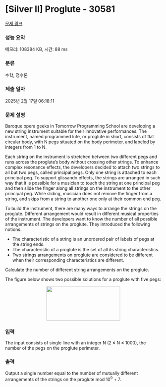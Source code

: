 # [Silver II] Proglute - 30581 

[문제 링크](https://www.acmicpc.net/problem/30581) 

### 성능 요약

메모리: 108384 KB, 시간: 88 ms

### 분류

수학, 정수론

### 제출 일자

2025년 2월 17일 06:18:11

### 문제 설명

<p>Baroque opera geeks in Tomorrow Programming School are developing a new string instrument suitable for their innovative performances. The instrument, named programmed lute, or proglute in short, consists of flat circular body, with N pegs situated on the body perimeter, and labeled by integers from 1 to N.</p>

<p>Each string on the instrument is stretched between two different pegs and runs across the proglute’s body without crossing other strings. To enhance complex resonance effects, the developers decided to attach two strings to all but two pegs, called principal pegs. Only one string is attached to each principal peg. To support glissando effects, the strings are arranged in such way that it is possible for a musician to touch the string at one principal peg and then slide the finger along all strings on the instrument to the other principal peg. While sliding, musician does not remove the finger from a string, and skips from a string to another one only at their common end peg.</p>

<p>To build the instrument, there are many ways to arrange the strings on the proglute. Different arrangement would result in different musical properties of the instrument. The developers want to know the number of all possible arrangements of strings on the proglute. They introduced the following notions.</p>

<ul>
	<li>The characteristic of a string is an unordered pair of labels of pegs at the string ends.</li>
	<li>The characteristic of a proglute is the set of all its string characteristics.</li>
	<li>Two strings arrangements on proglute are considered to be different when their corresponding characteristics are different.</li>
</ul>

<p>Calculate the number of different string arrangements on the proglute.</p>

<p>The figure below shows two possible solutions for a proglute with five pegs:</p>

<p style="text-align: center;"><img alt="" src="https://upload.acmicpc.net/335fff12-e23d-4b06-b05b-6cba430af174/-/preview/" style="width: 238px; height: 111px;"></p>

### 입력 

 <p>The input consists of single line with an integer N (2 ≤ N ≤ 1000), the number of the pegs on the proglute perimeter.</p>

### 출력 

 <p>Output a single number equal to the number of mutually different arrangements of the strings on the proglute mod 10<sup>9</sup> + 7.</p>

